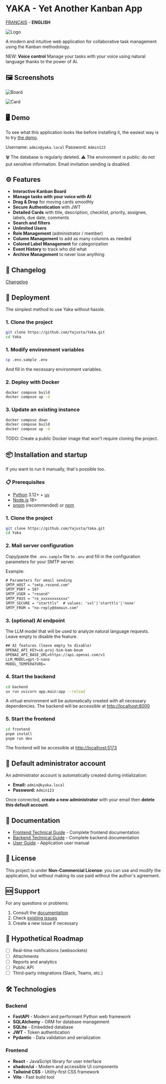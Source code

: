 # YAKA - Yet Another Kanban App

[FRANÇAIS](README.fr.md) - **ENGLISH**

![Logo](https://raw.githubusercontent.com/Yajusta/Yaka/refs/heads/main/frontend/public/yaka.ico)

A modern and intuitive web application for collaborative task management using the Kanban methodology.

NEW: **Voice control**
Manage your tasks with your voice using natural language thanks to the power of AI.

## 🖼️ Screenshots

![Board](./docs/screenshot-001.png)

![Card](./docs/screenshot-002.png)

## 🖥️ Demo

To see what this application looks like before installing it, the easiest way is to try [the demo](https://yaka-demo.yajusta.fr/).

Username: `admin@yaka.local`
Password: `Admin123`

🗑️ The database is regularly deleted.
⚠️ The environment is public: do not put sensitive information.
Email invitation sending is disabled.

## ⚙️ Features

- **Interactive Kanban Board**
- **Manage tasks with your voice with AI**
- **Drag & Drop** for moving cards smoothly
- **Secure Authentication** with JWT
- **Detailed Cards** with title, description, checklist, priority, assignee, labels, due date, comments
- **Search and filters**
- **Unlimited Users**
- **Role Management** (administrator / member)
- **Column Management** to add as many columns as needed
- **Colored Label Management** for categorization
- **Event History** to track who did what
- **Archive Management** to never lose anything

## 📝 Changelog

[Changelog](CHANGELOG.md)

## 🚀 Deployment

The simplest method to use Yaka without hassle.

### 1. Clone the project

```bash
git clone https://github.com/Yajusta/Yaka.git
cd Yaka
```

### 1. Modify environment variables

```bash
cp .env.sample .env
```

And fill in the necessary environment variables.

### 2. Deploy with Docker

```bash
docker compose build
docker compose up -d
```

### 3. Update an existing instance

```bash
docker compose down
docker compose build
docker compose up -d
```

TODO: Create a public Docker image that won't require cloning the project.

## 📦 Installation and startup

If you want to run it manually, that's possible too.

### 📋 Prerequisites

- [Python](https://www.python.org/downloads/) 3.12+ + [uv](https://docs.astral.sh/uv/)
- [Node.js](https://nodejs.org/download) 18+
- [pnpm](https://pnpm.io/) (recommended) or [npm](https://www.npmjs.com/)

### 1. Clone the project

```bash
git clone https://github.com/Yajusta/Yaka.git
cd Yaka
```

### 2. Mail server configuration

Copy/paste the `.env.sample` file to `.env` and fill in the configuration parameters for your SMTP server.

Example:

```txt
# Parameters for email sending
SMTP_HOST = "smtp.resend.com"
SMTP_PORT = 587
SMTP_USER = "resend"
SMTP_PASS = "re_xxxxxxxxxxxx"
SMTP_SECURE = "starttls"  # values: 'ssl'|'starttls'|'none'
SMTP_FROM = "no-reply@domain.com"
```

### 3. (optional) AI endpoint

The LLM model that will be used to analyze natural language requests.
Leave empty to disable the feature.

```txt
## AI features (leave empty to disable)
OPENAI_API_KEY=sk-proj-bim-bam-boum
OPENAI_API_BASE_URL=https://api.openai.com/v1
LLM_MODEL=gpt-5-nano
MODEL_TEMPERATURE=
```

### 4. Start the backend

```bash
cd backend
uv run uvicorn app.main:app --reload
```

A virtual environment will be automatically created with all necessary dependencies.
The backend will be accessible at <http://localhost:8000>

### 5. Start the frontend

```bash
cd frontend
pnpm install
pnpm run dev
```

The frontend will be accessible at <http://localhost:5173>

## 👤 Default administrator account

An administrator account is automatically created during initialization:

- **Email:** `admin@kyaka.local`
- **Password:** `Admin123`

Once connected, **create a new administrator** with your email then **delete this default account**.

## 📖 Documentation

- [Frontend Technical Guide](docs/frontend-technical-documentation.md) - Complete frontend documentation
- [Backend Technical Guide](docs/backend-technical-documentation.md) - Complete backend documentation
- [User Guide](docs/user-guide.md) - Application user manual

## 📄 License

This project is under **Non-Commercial License**: you can use and modify the application, but without making its use paid without the author's agreement.

## 🆘 Support

For any questions or problems:

1. Consult the [documentation](docs/)
2. Check [existing issues](https://github.com/Yajusta/Yaka/issues)
3. Create a new issue if necessary

## 🔄 Hypothetical Roadmap

- [ ] Real-time notifications (websockets)
- [ ] Attachments
- [ ] Reports and analytics
- [ ] Public API
- [ ] Third-party integrations (Slack, Teams, etc.)

## 🛠️ Technologies

### Backend

- **FastAPI** - Modern and performant Python web framework
- **SQLAlchemy** - ORM for database management
- **SQLite** - Embedded database
- **JWT** - Token authentication
- **Pydantic** - Data validation and serialization

### Frontend

- **React** - JavaScript library for user interface
- **shadcn/ui** - Modern and accessible UI components
- **Tailwind CSS** - Utility-first CSS framework
- **Vite** - Fast build tool
